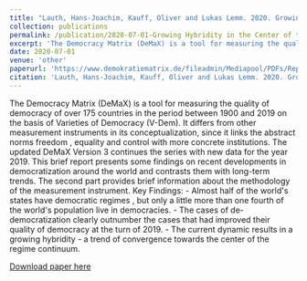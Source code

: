 ```yaml
---
title: "Lauth, Hans-Joachim, Kauff, Oliver and Lukas Lemm. 2020. Growing Hybridity in the Center of the Regime Continuum. DeMaX Report."
collection: publications
permalink: /publication/2020-07-01-Growing Hybridity in the Center of the Regime Continuum
excerpt: 'The Democracy Matrix (DeMaX) is a tool for measuring the quality of democracy of over 175 countries in the period between 1900 and 2019 on the basis of Varieties of Democracy (V-Dem). It differs from other measurement instruments in its conceptualization, since it links the abstract norms freedom , equality and control with more concrete institutions. The updated DeMaX Version 3 continues the series with new data for the year 2019. This brief report presents some findings on recent developments in democratization around the world and contrasts them with long-term trends. The second part provides brief information about the methodology of the measurement instrument. Key Findings: - Almost half of the states of the world have democratic regimes, but only a little more than one fourth of the population of the world live in democracies. - The cases of de-democratization clearly outnumber the cases that had improved their quality of democracy at the turn of 2019. The current dynamic results in a growing hybridity - a trend of convergence towards the center of the regime continuum.'
date: 2020-07-01
venue: 'other'
paperurl: 'https://www.demokratiematrix.de/fileadmin/Mediapool/PDFs/Report/DeMaX_Report_2019_Growing_Hybridity.pdf'
citation: 'Lauth, Hans-Joachim, Kauff, Oliver and Lukas Lemm. 2020. Growing Hybridity in the Center of the Regime Continuum. DeMaX Report.'
---
```


The Democracy Matrix (DeMaX) is a tool for measuring the quality of democracy of over 175 countries in the period between 1900 and 2019 on the basis of Varieties of Democracy (V-Dem). It differs from other measurement instruments in its conceptualization, since it links the abstract norms freedom , equality and control with more concrete institutions. The updated DeMaX Version 3 continues the series with new data for the year 2019. This brief report presents some findings on recent developments in democratization around the world and contrasts them with long-term trends. The second part provides brief information about the methodology of the measurement instrument. Key Findings: - Almost half of the world's states have democratic regimes , but only a little more than one fourth of the world's population live in democracies. - The cases of de-democratization clearly outnumber the cases that had improved their quality of democracy at the turn of 2019. - The current dynamic results in a growing hybridity - a trend of convergence towards the center of the regime continuum.

[Download paper here](https://www.demokratiematrix.de/fileadmin/Mediapool/PDFs/Report/DeMaX_Report_2019_Growing_Hybridity.pdf)
